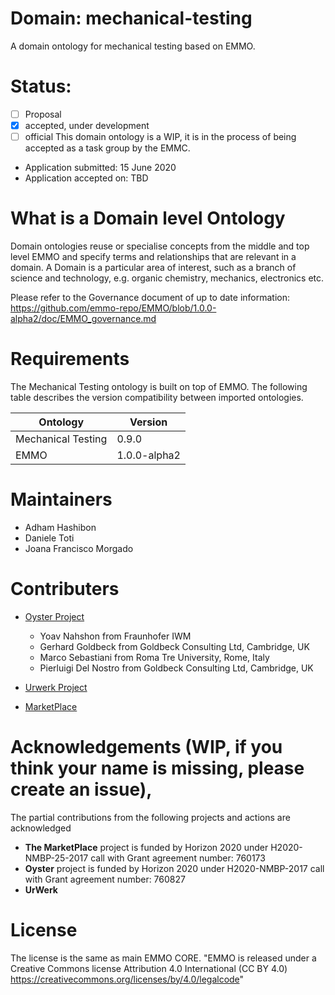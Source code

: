 # Domain: mechanical-testing
A domain ontology for mechanical testing based on EMMO. 
# Status: 
- [ ] Proposal
- [X] accepted, under development
- [ ] official 
This domain ontology is a WIP, it is in the process of being accepted as a task group by the EMMC. 
* Application submitted: 15 June 2020 
* Application accepted on: TBD
# What is a Domain level  Ontology
Domain ontologies reuse or specialise concepts from the middle and top level EMMO and specify terms and relationships that are relevant in a domain. A Domain is a particular area of interest, such as a branch of science and technology, e.g. organic chemistry, mechanics, electronics etc.

Please refer to the Governance document of up to date information: https://github.com/emmo-repo/EMMO/blob/1.0.0-alpha2/doc/EMMO_governance.md

# Requirements
The Mechanical Testing ontology is built on top of EMMO. The following table describes the version compatibility between imported ontologies.

| Ontology            | Version           |
| ------------------- | ----------------- |
| Mechanical Testing  | 0.9.0             |
| EMMO                | 1.0.0-alpha2      |


# Maintainers

* Adham Hashibon
* Daniele Toti
* Joana Francisco Morgado

# Contributers

* [Oyster Project](http://www.oyster-project.eu/)
    - Yoav Nahshon from Fraunhofer IWM
    - Gerhard Goldbeck from Goldbeck Consulting Ltd, Cambridge, UK
    - Marco Sebastiani from Roma Tre University, Rome, Italy
    - Pierluigi Del Nostro from Goldbeck Consulting Ltd, Cambridge, UK
* [Urwerk Project](https://www.itwm.fraunhofer.de/en/departments/mf/cables-hoses-flexible-structures/urwerk.html)

* [MarketPlace](https://www.the-marketplace-project.eu/)


# Acknowledgements (WIP, if you think your name is missing, please create an issue), 
The partial contributions from the following projects and actions are acknowledged 
* **The MarketPlace** project is funded by Horizon 2020 under H2020-NMBP-25-2017 call with Grant agreement number: 760173
* **Oyster** project is funded by Horizon 2020 under H2020-NMBP-2017 call with Grant agreement number: 760827
* **UrWerk**


# License
The license is the same as main EMMO CORE.
"EMMO is released under a Creative Commons license Attribution 4.0
International (CC BY 4.0)
https://creativecommons.org/licenses/by/4.0/legalcode"
